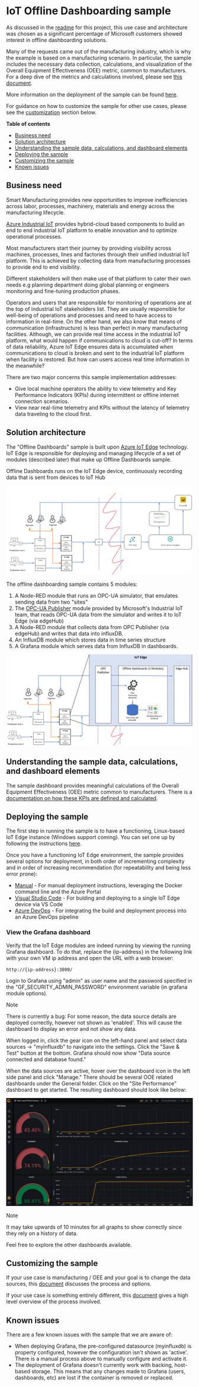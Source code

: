 # IoT Offline Dashboarding sample

As discussed in the [readme](/readme.md) for this project, this use case and architecture was chosen as a significant percentage of Microsoft customers showed interest in offline dashboarding solutions. 

Many of the requests came out of the manufacturing industry, which is why the example is based on a manufacturing scenario. In particular, the sample includes the necessary data collection, calculations, and visualization of the Overall Equipment Effectiveness (OEE) metric, common to manufacturers. For a deep dive of the metrics and calculations involved, please see [this document](manufacturing-kpis.md).

More information on the deployment of the sample can be found [here](#deployment-of-the-sample).

For guidance on how to customize the sample for other use cases, please see the [customization](#customizing-the-sample-for-other-use-cases) section below.

**Table of contents**
* [Business need](#business-need)
* [Solution architecture](#solution-architecture)
* [Understanding the sample data, calculations, and dashboard elements](#understanding-the-sample-data,-calculations,-and-dashboard-elements)
* [Deploying the sample](#deploying-the-sample)
* [Customizing the sample](#customizing-the-sample)
* [Known issues](#known-issues)

## Business need

Smart Manufacturing provides new opportunities to improve inefficiencies across labor, processes, machinery, materials and energy across the manufacturing lifecycle.

[Azure Industrial IoT](https://azure.microsoft.com/en-us/overview/iot/) provides hybrid-cloud based components to build an end to end industrial IoT platform to enable innovation and to optimize operational processes.

Most manufacturers start their journey by providing visibility across machines, processes, lines and factories through their unified industrial IoT platform. This is achieved by collecting data from manufacturing processes to provide end to end visibility.

Different stakeholders will then make use of that platform to cater their own needs e.g planning department doing global planning or engineers monitoring and fine-tuning production phases.

Operators and users that are responsible for monitoring of operations are at the top of industrial IoT stakeholders list. They are usually responsible for well-being of operations and processes and need to have access to information in real-time. On the other hand, we also know that means of communication (infrastructure) is less than perfect in many manufacturing facilities. Although, we can provide real time access in the industrial IoT platform, what would happen if communications to cloud is cut-off? In terms of data reliability, Azure IoT Edge ensures data is accumulated when communications to cloud is broken and sent to the industrial IoT platform when facility is restored. But how can users access real time information in the meanwhile?

There are two major concerns this sample implementation addresses:

* Give local machine operators the ability to view telemetry and Key Performance Indicators (KPIs) during intermittent or offline internet connection scenarios.
* View near real-time telemetry and KPIs without the latency of telemetry data traveling to the cloud first.

## Solution architecture

The "Offline Dashboards" sample is built upon [Azure IoT Edge](https://azure.microsoft.com/en-us/services/iot-edge/) technology. IoT Edge is responsible for deploying and managing lifecycle of a set of modules (described later) that make up Offline Dashboards sample.

Offline Dashboards runs on the IoT Edge device, continuously recording data that is sent from devices to IoT Hub

![Diagram showing the offline dashboard architecture](../media/OfflineDashboards_diag1.png)

The offline dashboarding sample contains 5 modules:

1. A Node-RED module that runs an OPC-UA simulator, that emulates sending data from two "sites"
2. The [OPC-UA Publisher](https://github.com/Azure/iot-edge-opc-publisher) module provided by Microsoft's Industrial IoT team, that reads OPC-UA data from the simulator and writes it to IoT Edge (via edgeHub)
3. A Node-RED module that collects data from OPC Publisher (via edgeHub) and writes that data into influxDB.
4. An InfluxDB module which stores data in time series structure
5. A Grafana module which serves data from InfluxDB in dashboards.

![Diagram showing the Azure IoT Edge solution architecture](/media/OfflineDashboards_diag2.png)

## Understanding the sample data, calculations, and dashboard elements

The sample dashboard provides meaningful calculations of the Overall Equipment Effectiveness (OEE) metric common to manufacturers. There is a [documentation on how these KPIs are defined and calculated](manufacturing-kpis.md).

## Deploying the sample

The first step in running the sample is to have a functioning, Linux-based IoT Edge instance (Windows support coming). You can set one up by following the instructions [here](setup-edge-environment.md).

Once you have a functioning IoT Edge environment, the sample provides several options for deployment, in both order of incrementing complexity and in order of increasing recommendation (for repeatability and being less error prone):

* [Manual](deployment-manual.md) - For manual deployment instructions, leveraging the Docker command line and the Azure Portal
* [Visual Studio Code](deployment-vscode.md) - For bulding and deploying to a single IoT Edge device via VS Code
* [Azure DevOps](deployment-devops.md) - For integrating the build and deployment process into an Azure DevOps pipeline

### View the Grafana dashboard

Verify that the IoT Edge modules are indeed running by viewing the running Grafana dashboard. To do that, replace the {ip-address} in the following link with your own VM ip address and open the URL with a web browser:

```http
http://{ip-address}:3000/
```

Login to Grafana using "admin" as user name and the password specified in the "GF_SECURITY_ADMIN_PASSWORD" environment variable (in grafana module options).

> [!NOTE]
> There is currently a bug: For some reason, the data source details are deployed correctly, however not shown as 'enabled'. This will cause the dashboard to display an error and not show any data.
>
> When logged in, click the gear icon on the left-hand panel and select data sources -> "myinfluxdb" to navigate into the settings. Click the "Save & Test" button at the bottom. Grafana should now show "Data source connected and database found."

When the data sources are active, hover over the dashboard icon in the left side panel and click "Manage." There should be several OOE related dashboards under the General folder. Click on the "Site Performance" dashboard to get started. The resulting dashboard should look like below:

![Grafana Dashboard](/media/grafana-dash.png)

> [!NOTE]
> It may take upwards of 10 minutes for all graphs to show correctly since they rely on a history of data.

Feel free to explore the other dashboards available.

## Customizing the sample

If your use case is manufacturing / OEE and your goal is to change the data sources, this [document](customize-sample-oee.md) discusses the process and options.

If your use case is something entirely different, this [document](customize-sample-other.md) gives a high level overview of the process involved.

## Known issues

There are a few known issues with the sample that we are aware of:

* When deploying Grafana, the pre-configured datasource (myinfluxdb) is property configured, however the configuration isn't shown as 'active'. There is a manual process above to manually configure and activate it.
* The deployment of Grafana doesn't currently work with backing, host-based storage. This means that any changes made to Grafana (users, dashboards, etc) are lost if the container is removed or replaced.
